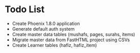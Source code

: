 # Todo List

- Create Phoenix 1.8.0 application
- Generate default auth system
- Create master data tables (mushafs, pages, surahs, items)
- Migrate master data from FastHTML project using CSVs
- Create Learner tables (hafiz, hafiz_item)
